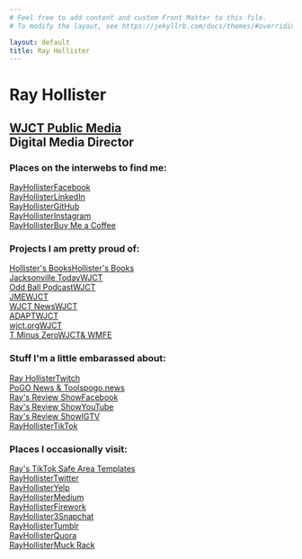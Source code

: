 ```yaml
---
# Feel free to add content and custom Front Matter to this file.
# To modify the layout, see https://jekyllrb.com/docs/themes/#overriding-theme-defaults

layout: default
title: Ray Hollister
---
```

<link href='/style.css' rel='stylesheet' type='text/css'>
<div id="centered">
    <h1>Ray Hollister</h1>
    <h2><a href="https://wjct.org">WJCT Public Media</a><br />Digital Media Director</h2>
    <h3>Places on the interwebs to find me:</h3>
    <a title="Ray Hollister on Facebook" href="https://facebook.com/rayhollister">
        <div class="social Facebook"><i class="fab fa-facebook-square"></i>
            <div class="title"><span class="projectname">RayHollister</span><span class="platform">Facebook</span>
            </div>
        </div>
    </a>
    <a title="Ray Hollister on LinkedIn" href="https://www.linkedin.com/in/rayhollister/">
        <div class="social LinkedIn"><i class="fab fa-linkedin"></i>
            <div class="title"><span class="projectname">RayHollister</span><span class="platform">LinkedIn</span>
            </div>
        </div>
    </a>
    <a title="Ray Hollister on GitHub" href="https://github.com/RayHollister">
        <div class="social GitHub"><i class="fab fa-github"></i>
            <div class="title"><span class="projectname">RayHollister</span><span class="platform">GitHub</span>
            </div>
        </div>
    </a>
    <a title="Ray Hollister on Instagram" href="https://www.instagram.com/rayhollister/">
        <div class="social Instagram"><i class="fab fa-instagram"></i>
            <div class="title"><span class="projectname">RayHollister</span><span class="platform">Instagram</span>
            </div>
        </div>
    </a>
    <a title="Buy Ray Hollister a Coffee" href="https://www.buymeacoffee.com/rayhollister">
        <div class="social buymeacoffee"><i class="fas fa-mug-hot"></i>
            <div class="title"><span class="projectname">RayHollister</span><span class="platform">Buy Me a
                    Coffee</span></div>
        </div>
    </a>
    <h3 id="projects">Projects I am pretty proud of:</h3><a title="Hollister's Books"
        href="https://hollistersbooks.com/">
        <div class="social HollistersBooks"><i class="fab fa-HB"></i>
            <div class="title"><span class="projectname">Hollister's Books</span><span class="platform">Hollister's
                    Books</span></div>
        </div>
    </a><a title="Jacksonville Today" href="https://jaxtoday.org/">
        <div class="social JAXTDY"><i class="fab fa-jaxtdy"></i>
            <div class="title"><span class="projectname">Jacksonville Today</span><span
                    class="platform wjctlong">WJCT</span></div>
        </div>
    </a><a title="WJCT Public Media's Odd Ball Podcast" href="https://oddballpodcast.com/">
        <div class="social OddBall"><i class="fab fa-oddball"></i>
            <div class="title"><span class="projectname">Odd Ball Podcast</span><span
                    class="platform wjctlong">WJCT</span></div>
        </div>
    </a><a title="WJCT Public Media's Jacksonville Music Experience" href="https://jaxmusic.org/">
        <div class="social JME"><i class="fab fa-jme"></i>
            <div class="title"><span class="projectname jmelong">JME</span><span
                    class="platform wjctlong">WJCT</span></div>
        </div>
    </a><a title="WJCT News" href="https://news.wjct.org/">
        <div class="social WJCTNews"><i class="fab fa-wjctnews"></i>
            <div class="title"><span class="projectname">WJCT News</span><span class="platform wjctlong">WJCT</span>
            </div>
        </div>
    </a><a title="ADAPT" href="https://adaptflorida.org">
        <div class="social ADAPT"><i class="fab fa-ADAPT"></i>
            <div class="title"><span class="projectname">ADAPT</span><span class="platform wjctlong">WJCT</span>
            </div>
        </div>
    </a><a title="WJCT" href="https://wjct.org">
        <div class="social WJCT"><i class="fab fa-WJCT"></i>
            <div class="title"><span class="projectname">wjct.org</span><span class="platform wjctlong">WJCT</span>
            </div>
        </div>
    </a><a title="T Minus Zero" href="https://tminus0.org">
        <div class="social TMinusZero"><i class="fab fa-TMinusZero"></i>
            <div class="title"><span class="projectname">T Minus Zero</span><span class="platform"><span
                        class="wjctlong">WJCT</span>& WMFE</span></div>
        </div>
    </a>
    <h3 id="embarassed">Stuff I'm a little embarassed about:</h3><a title="Ray Hollister on Twitch"
        href="https://www.twitch.tv/rayhollister">
        <div class="social Twitch"><i class="fab fa-twitch"></i>
            <div class="title"><span class="platform">Ray Hollister</span><span class="projectname">Twitch</span>
            </div>
        </div>
    </a><a title="Ray Hollister's PoGo Search"
        href="https://pogo.news/?utm_source=rayhollister.com&utm_medium=web&utm_campaign=pogo">
        <div class="social pogo"><i class="fab fa-pogo"></i>
            <div class="title"><span class="platform">PoGO News & Tools</span><span
                    class="projectname">pogo.news</span></div>
        </div>
    </a><a title="Ray's Review Show on Facebook" href="https://facebook.com/RaysReviewShow">
        <div class="social Facebook"><i class="fab fa-facebook-square"></i>
            <div class="title"><span class="platform">Ray's Review Show</span><span
                    class="projectname">Facebook</span></div>
        </div>
    </a><a title="Ray's Review Show on YouTube" href="https://www.youtube.com/c/RaysReviewShow">
        <div class="social YouTube"><i class="fab fa-youtube"></i>
            <div class="title"><span class="platform">Ray's Review Show</span><span
                    class="projectname">YouTube</span></div>
        </div>
    </a><a title="Ray's Review Show on Instagram TV" href="https://www.instagram.com/rayhollister/channel/">
        <div class="social Instagram"><i class="fab fa-instagram"></i>
            <div class="title"><span class="platform">Ray's Review Show</span><span class="projectname">IGTV</span>
            </div>
        </div>
    </a><a title="Ray Hollister on TikTok" href="http://tiktok.com/@rayhollister">
        <div class="social TikTok"><i class="fab fa-tiktok"></i>
            <div class="title"><span class="platform">RayHollister</span><span class="projectname">TikTok</span>
            </div>
        </div>
    </a>
    <h3>Places I occasionally visit:</h3><a title="Ray's TikTok Safe Area Templates"
        href="/tiktok-safe-area-templates/?utm_source=homepage&utm_medium=web&utm_campaign=tiktok">
        <div class="social TikTok"><i class="fab fa-tiktok"></i>
            <div class="title"><span class="platform"></span><span class="projectname">Ray's TikTok Safe Area
                    Templates</span></div>
        </div>
    </a><a title="Ray Hollister on Twitter" href="https://twitter.com/rayhollister">
        <div class="social Twitter"><i class="fab fa-twitter-square"></i>
            <div class="title"><span class="projectname">RayHollister</span><span class="platform">Twitter</span>
            </div>
        </div>
    </a><a title="Ray Hollister on Yelp" href="https://rayhollister.yelp.com">
        <div class="social Yelp"><i class="fab fa-yelp"></i>
            <div class="title"><span class="platform">RayHollister</span><span class="projectname">Yelp</span></div>
        </div>
    </a><a title="Ray Hollister on Medium" href="https://medium.com/@rayhollister">
        <div class="social Medium"><i class="fab fa-medium"></i>
            <div class="title"><span class="platform">RayHollister</span><span class="projectname">Medium</span>
            </div>
        </div>
    </a><a title="Ray Hollister on Firework" href="http://fireworktv.com/users/rayhollister">
        <div class="social Firework"><i class="fas fa-video"></i>
            <div class="title"><span class="platform">RayHollister</span><span class="projectname">Firework</span>
            </div>
        </div>
    </a><a title="Ray Hollister on Snapchat" href="https://www.snapchat.com/add/rayhollister3">
        <div class="social Snapchat"><i class="fab fa-snapchat-ghost Snapchatlogo"></i>
            <div class="title"><span class="platform">RayHollister3</span><span class="projectname">Snapchat</span>
            </div>
        </div>
    </a><a title="Ray Hollister on Tumblr" href="http://rayhollister.tumblr.com/">
        <div class="social Tumblr"><i class="fab fa-tumblr-square"></i>
            <div class="title"><span class="platform">RayHollister</span><span class="projectname">Tumblr</span>
            </div>
        </div>
    </a><a title="Ray Hollister on Quora" href="https://www.quora.com/profile/Ray-Hollister">
        <div class="social Quora"><i class="fab fa-quora"></i>
            <div class="title"><span class="platform">RayHollister</span><span class="projectname">Quora</span>
            </div>
        </div>
    </a><a title="Ray Hollister's Muck Rack" href="https://muckrack.com/rayhollister">
        <div class="social MuckRack"><i class="far fa-newspaper"></i>
            <div class="title"><span class="platform">RayHollister</span><span class="projectname">Muck Rack</span>
            </div>
        </div>
    </a>
</div>